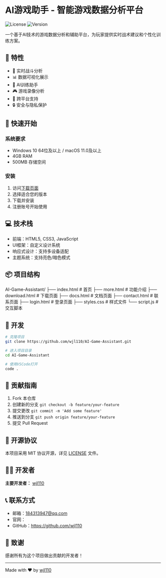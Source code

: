 # AI游戏助手 - 智能游戏数据分析平台

![License](https://img.shields.io/badge/license-MIT-blue.svg)
![Version](https://img.shields.io/badge/version-2.1.0-green.svg)

一个基于AI技术的游戏数据分析和辅助平台，为玩家提供实时战术建议和个性化训练方案。

## 🌟 特性

- 🎯 实时战斗分析
- 📊 数据可视化展示
- 🤖 AI训练助手
- 🎮 游戏录像分析
- 📱 跨平台支持
- 🔒 安全与隐私保护

## 🚀 快速开始

### 系统要求

- Windows 10 64位及以上 / macOS 11.0及以上
- 4GB RAM
- 500MB 存储空间

### 安装

1. 访问[下载页面](https://aigameassistant.com/download)
2. 选择适合您的版本
3. 下载并安装
4. 注册账号开始使用

## 💻 技术栈

- 前端：HTML5, CSS3, JavaScript
- UI框架：自定义设计系统
- 响应式设计：支持多设备适配
- 主题系统：支持亮色/暗色模式

## 📦 项目结构 

AI-Game-Assistant/
├── index.html # 首页
├── more.html # 功能介绍
├── download.html # 下载页面
├── docs.html # 文档页面
├── contact.html # 联系页面
├── login.html # 登录页面
├── styles.css # 样式文件
└── script.js # 交互脚本


## 🔨 开发

```bash
# 克隆项目
git clone https://github.com/wjl110/AI-Game-Assistant.git

# 进入项目目录
cd AI-Game-Assistant

# 使用VSCode打开
code .
```

## 🤝 贡献指南

1. Fork 本仓库
2. 创建新的分支 `git checkout -b feature/your-feature`
3. 提交更改 `git commit -m 'Add some feature'`
4. 推送到分支 `git push origin feature/your-feature`
5. 提交 Pull Request

## 📝 开源协议

本项目采用 MIT 协议开源，详见 [LICENSE](LICENSE) 文件。

## 👨‍💻 开发者

**主要开发者：** [wjl110](https://github.com/wjl110)

## 📞 联系方式

- 邮箱：184313947@qq.com
- 官网：
- GitHub：https://github.com/wjl110

## 🙏 致谢

感谢所有为这个项目做出贡献的开发者！

---
Made with ❤️ by [wjl110](https://github.com/wjl110)